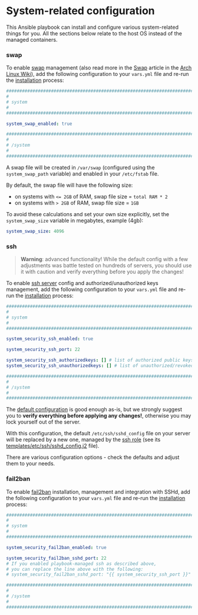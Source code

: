 # System-related configuration

This Ansible playbook can install and configure various system-related things for you.
All the sections below relate to the host OS instead of the managed containers.

### swap

To enable [swap](https://en.wikipedia.org/wiki/Memory_paging) management (also read more in the [Swap](https://wiki.archlinux.org/title/Swap) article in the [Arch Linux Wiki](https://wiki.archlinux.org/)), add the following configuration to your `vars.yml` file and re-run the [installation](../installing.md) process:

```yaml
########################################################################
#                                                                      #
# system                                                               #
#                                                                      #
########################################################################

system_swap_enabled: true

########################################################################
#                                                                      #
# /system                                                              #
#                                                                      #
########################################################################
```

A swap file will be created in `/var/swap` (configured using the `system_swap_path` variable) and enabled in your `/etc/fstab` file.

By default, the swap file will have the following size:

- on systems with `<= 2GB` of RAM, swap file size = `total RAM * 2`
- on systems with `> 2GB` of RAM, swap file size = `1GB`

To avoid these calculations and set your own size explicitly, set the `system_swap_size` variable in megabytes, example (4gb):

```yaml
system_swap_size: 4096
```

### ssh

> **Warning**: advanced functionality! While the default config with a few adjustments was battle tested on hundreds of servers,
> you should use it with caution and verify everything before you apply the changes!

To enable [ssh server](https://www.openssh.com/) config and authorized/unauthorized keys management, add the following configuration to your `vars.yml` file and re-run the [installation](../installing.md) process:

```yaml
########################################################################
#                                                                      #
# system                                                               #
#                                                                      #
########################################################################

system_security_ssh_enabled: true

system_security_ssh_port: 22

system_security_ssh_authorizedkeys: [] # list of authorized public keys
system_security_ssh_unauthorizedkeys: [] # list of unauthorized/revoked public keys

########################################################################
#                                                                      #
# /system                                                              #
#                                                                      #
########################################################################
```

The [default configuration](https://gitlab.com/etke.cc/roles/ssh/-/blob/main/defaults/main.yml) is good enough as-is, but we strongly suggest you to **verify everything before applying any changes!**, otherwise you may lock yourself out of the server.

With this configuration, the default `/etc/ssh/sshd_config` file on your server will be replaced by a new one, managed by the [ssh role](https://gitlab.com/etke.cc/roles/ssh) (see its [templates/etc/ssh/sshd_config.j2](https://gitlab.com/etke.cc/roles/ssh/-/blob/main/templates/etc/ssh/sshd_config.j2) file).

There are various configuration options - check the defaults and adjust them to your needs.

### fail2ban

To enable [fail2ban](https://fail2ban.org/wiki/index.php/Main_Page) installation, management and integration with SSHd, add the following configuration to your `vars.yml` file and re-run the [installation](../installing.md) process:

```yaml
########################################################################
#                                                                      #
# system                                                               #
#                                                                      #
########################################################################

system_security_fail2ban_enabled: true

system_security_fail2ban_sshd_port: 22
# If you enabled playbook-managed ssh as described above,
# you can replace the line above with the following:
# system_security_fail2ban_sshd_port: "{{ system_security_ssh_port }}"

########################################################################
#                                                                      #
# /system                                                              #
#                                                                      #
########################################################################
```

